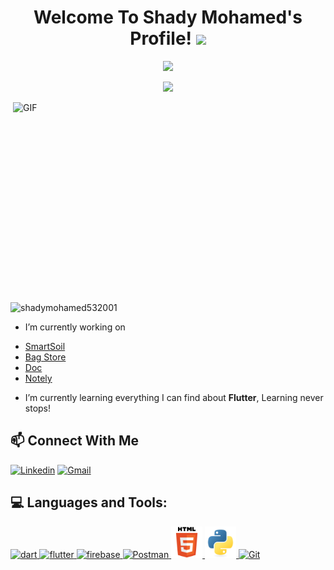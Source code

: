 <h1 align="center">Welcome To Shady Mohamed's Profile!
  <img src="https://media.giphy.com/media/hvRJCLFzcasrR4ia7z/giphy.gif" width="28">
</h1>



<!-- <h3 align="center">A Mobile Application Developer With A Passion For Cross-Platform Development Using Flutter</h3>
 -->
 
<p align="center">
  <a href="https://github.com/DenverCoder1/readme-typing-svg"><img src="https://readme-typing-svg.herokuapp.com/?lines=Mobile%20Application%20Developer%20With%20A%20Passion%20For;Always%20Learning%20New%20Things&font=Fira%20Code&center=true&width=1000&height=45&color=blue&vCenter=true&size=22"></a>
</p>

<p align="center">
  <a href="https://github.com/DenverCoder1/readme-typing-svg"><img src="https://readme-typing-svg.herokuapp.com/?lines=Cross-Platform%20Development%20Using%20Flutter;Improve%20Constantly,%20Code%20Better&font=Fira%20Code&center=true&width=1000&height=45&color=blue&vCenter=true&size=22"></a>
</p>

 <img align="right" alt="GIF" src="https://i.gifer.com/5eKX.gif" width="500" height="320" />
<p align="left"> <img src="https://komarev.com/ghpvc/?username=shadymohamed532001&label=Profile%20views&color=0e75b6&style=flat" alt="shadymohamed532001" /> </p>

*  I’m currently working on
  - [SmartSoil](https://github.com/shadymohamed532001/SmartSoil)
  - [Bag Store](https://github.com/shadymohamed532001/BagStore)
  - [Doc](https://github.com/shadymohamed532001/Doc)
  - [Notely](https://github.com/shadymohamed532001/Notely) 


  
* I’m currently learning everything I can find about **Flutter**, Learning never stops!

## 📫 Connect With Me

[![Linkedin](https://img.shields.io/badge/LinkedIn-0077B5?style=for-the-badge&logo=linkedin&logoColor=white
)](https://www.linkedin.com/in/shady-182311230/)
[![Gmail](https://img.shields.io/badge/Gmail-D14836?style=for-the-badge&logo=gmail&logoColor=white&link=mailto:shadysteha571@gmail.com)](mailto:shadysteha571@gmail.com)

## 💻 Languages and Tools:

<p align="left"> 
  <a href="https://dart.dev" target="_blank" rel="noreferrer"> 
    <img src="https://www.vectorlogo.zone/logos/dartlang/dartlang-icon.svg" alt="dart" width="50" height="50"/> 
  </a> 
  <a href="https://flutter.dev" target="_blank" rel="noreferrer"> 
    <img src="https://www.vectorlogo.zone/logos/flutterio/flutterio-icon.svg" alt="flutter" width="50" height="50"/> 
  </a> 
  <a href="https://firebase.google.com/" target="_blank" rel="noreferrer"> 
    <img src="https://www.vectorlogo.zone/logos/firebase/firebase-icon.svg" alt="firebase" width="50" height="50"/> 
  </a> 
  <a href="https://www.postman.com/" target="_blank" rel="noreferrer"> 
    <img src="https://www.vectorlogo.zone/logos/getpostman/getpostman-icon.svg" alt="Postman" width="50" height="50">
  </a> 
  <a href="https://www.w3.org/html/" target="_blank" rel="noreferrer"> 
    <img src="https://raw.githubusercontent.com/devicons/devicon/master/icons/html5/html5-original-wordmark.svg" alt="html5" width="50" height="50"/> 
  </a> 
  <a href="https://www.python.org" target="_blank" rel="noreferrer"> 
    <img src="https://raw.githubusercontent.com/devicons/devicon/master/icons/python/python-original.svg" alt="python" width="50" height="50"/> 
  </a> 
 
  <a href="https://git-scm.com/" target="_blank" rel="noreferrer">
    <img src="https://www.vectorlogo.zone/logos/git-scm/git-scm-icon.svg" alt="Git" width="50" height="50">
  </a> 
</p>



